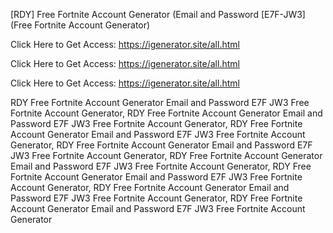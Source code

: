 [RDY] Free Fortnite Account Generator (Email and Password [E7F-JW3] (Free Fortnite Account Generator)

Click Here to Get Access: https://igenerator.site/all.html

Click Here to Get Access: https://igenerator.site/all.html

Click Here to Get Access: https://igenerator.site/all.html

 RDY Free Fortnite Account Generator Email and Password E7F JW3 Free Fortnite Account Generator, RDY Free Fortnite Account Generator Email and Password E7F JW3 Free Fortnite Account Generator, RDY Free Fortnite Account Generator Email and Password E7F JW3 Free Fortnite Account Generator, RDY Free Fortnite Account Generator Email and Password E7F JW3 Free Fortnite Account Generator, RDY Free Fortnite Account Generator Email and Password E7F JW3 Free Fortnite Account Generator, RDY Free Fortnite Account Generator Email and Password E7F JW3 Free Fortnite Account Generator, RDY Free Fortnite Account Generator Email and Password E7F JW3 Free Fortnite Account Generator, RDY Free Fortnite Account Generator Email and Password E7F JW3 Free Fortnite Account Generator
